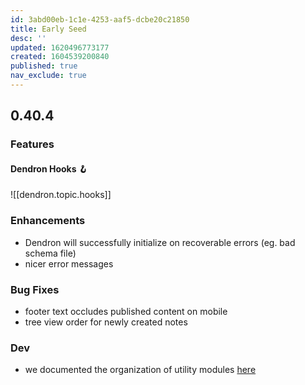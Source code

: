 ```yaml
---
id: 3abd00eb-1c1e-4253-aaf5-dcbe20c21850
title: Early Seed
desc: ''
updated: 1620496773177
created: 1604539200840
published: true
nav_exclude: true
---
```


## 0.40.4

### Features

#### Dendron Hooks 🪝 
![[dendron.topic.hooks]]

### Enhancements
- Dendron will successfully initialize on recoverable errors (eg. bad schema file)
- nicer error messages 

### Bug Fixes
- footer text occludes published content on mobile
- tree view order for newly created notes

### Dev
- we documented the organization of utility modules [here]([[Utilities|pro.utilities]])